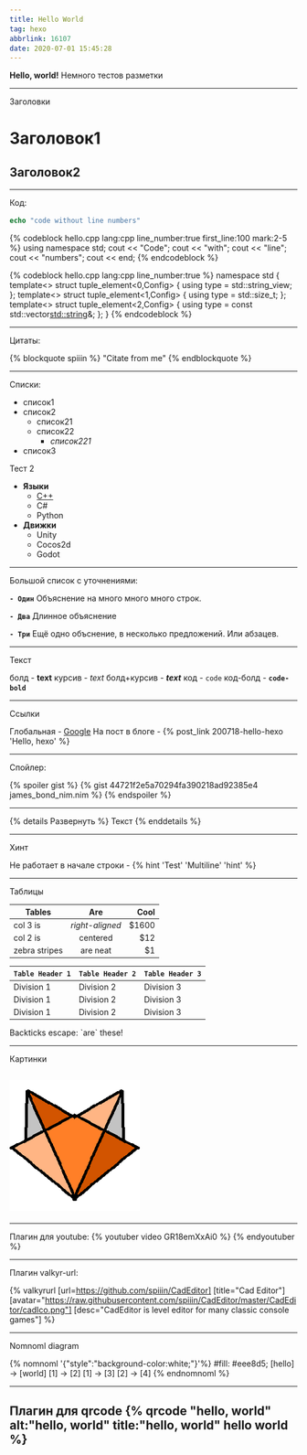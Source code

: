 ```yaml
---
title: Hello World
tag: hexo
abbrlink: 16107
date: 2020-07-01 15:45:28
---
```

**Hello, world!**
Немного тестов разметки
<!-- more -->

---

Заголовки

# Заголовок1

## Заголовок2

---

Код:

```nim
echo "code without line numbers"
```

{% codeblock hello.cpp lang:cpp line_number:true first_line:100 mark:2-5 %}
using namespace std;
cout << "Code";
cout << "with";
cout << "line";
cout << "numbers";
cout << end;
{% endcodeblock %}

{% codeblock hello.cpp lang:cpp line_number:true %}
namespace std {
    template<> struct tuple_element<0,Config> { using type = std::string_view; };
    template<> struct tuple_element<1,Config> { using type = std::size_t; };
    template<> struct tuple_element<2,Config> { using type = const std::vector<std::string>&; };
}
{% endcodeblock %}

---

Цитаты:

{% blockquote spiiin %}
"Citate from me"
{% endblockquote %}

---

Списки:

- список1
- список2
  - список21
  - список22
    - *список221*
- список3

Тест 2

- **Языки**
  - [C++](https://c++)
  - C#
  - Python
- **Движки**
  - Unity
  - Cocos2d
  - Godot
---
Большой список с уточнениями:

**`- Один`**
Объяснение на много
много
много строк.
 
**`- Два`**
Длинное объяснение
 
**`- Три`**
Ещё одно объснение, в несколько предложений.
Или абзацев.

---
Текст

болд - **text**
курсив - *text*
болд+курсив - ***text***
код - `code`
код-болд - **`code-bold`**

---
Ссылки

Глобальная - [Google](https://google.com/)
На пост в блоге - {% post_link 200718-hello-hexo 'Hello, hexo' %}

---

Спойлер:

{% spoiler gist %}
{% gist 44721f2e5a70294fa390218ad92385e4 james_bond_nim.nim %}
{% endspoiler %}

---

{% details Развернуть %}
Текст
{% enddetails %}

---

Хинт

Не работает в начале строки - {% hint 'Test' 'Multiline' 'hint' %}

---

Таблицы

| Tables        | Are                      | Cool  |
| ------------- |:------------------------:| -----:|
| col 3 is      | *right-aligned*          | $1600 |
| col 2 is      | centered                 |   $12 |
| zebra stripes | are neat                 |    $1 |

| `Table Header 1` | `Table Header 2` | `Table Header 3` |
| - | - | - |
| Division 1 | Division 2 | Division 3 |
| Division 1 | Division 2 | Division 3 |
| Division 1 | Division 2 | Division 3 |


Backticks escape: \`are\` these!

---

Картинки

![fox](200701-hello-world/fox.png)
---

---
Плагин для youtube:
{% youtuber video GR18emXxAi0 %}
{% endyoutuber %}

---
Плагин valkyr-url:

{% valkyrurl
[url=https://github.com/spiiin/CadEditor]
[title="Cad Editor"]
[avatar="https://raw.githubusercontent.com/spiiin/CadEditor/master/CadEditor/cadIco.png"]
[desc="CadEditor is level editor for many classic console games"]
%}

---
Nomnoml diagram

{% nomnoml '{"style":"background-color:white;"}'%}
#fill: #eee8d5;
[hello] -> [world]
[1] -> [2]
[1] -> [3]
[2]  -> [4]
{% endnomnoml %}

---
Плагин для qrcode 
{% qrcode "hello, world" alt:"hello, world" title:"hello, world" hello world %}
---

